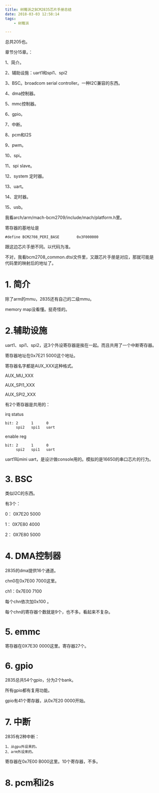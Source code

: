 ```yaml
---
title: 树莓派之BCM2835芯片手册总结
date: 2018-03-03 12:58:14
tags:
	- 树莓派

---
```




总共205也。

章节分15章。：

1、简介。

2、辅助设施：uart1和spi1、spi2

3、BSC。broadcom serial controller。一种I2C兼容的东西。

4、dma控制器。

5、mmc控制器。

6、gpio。

7、中断。

8、pcm和I2S

9、pwm。

10、spi。

11、spi slave。

12、system 定时器。

13、uart。

14、定时器。

15、usb。



我看arch/arm/mach-bcm2709/include/mach/platform.h里。

寄存器的基地址是

```
#define BCM2708_PERI_BASE        0x3F000000
```

跟这边芯片手册不同。以代码为准。

不对，我看bcm2708_common.dtsi文件里，又跟芯片手册是对应，那就可能是代码里的映射后的地址了。



# 1. 简介

除了arm的mmu，2835还有自己的二级mmu。

memory map没看懂。挺奇怪的。

# 2.辅助设施

uart1、spi1、spi2，这3个外设寄存器是挨在一起。而且共用了一个中断寄存器。

寄存器地址在0x7E21 5000这个地址。

寄存器名字都是AUX_XXX这种格式。

AUX_MU_XXX

AUX_SPI1_XXX

AUX_SPI2_XXX

有2个寄存器是共用的：

irq status

```
bit: 2      1      0
     spi2   spi1   uart
```

enable reg

```
bit: 2      1      0
     spi2   spi1   uart
```



uart1叫mini uart，是设计做console用的。模拟的是16650的串口芯片的行为。



# 3. BSC

类似I2C的东西。

有3个：

0： 0X7E20 5000

1： 0X7E80 4000

2： 0X7E80 5000



# 4. DMA控制器

2835的dma提供16个通道。

chn0在0x7E00 7000这里。

ch1：0x7E00 7100

每个chn依次加0x100 。

每个chn的寄存器个数就是9个，也不多。看起来不复杂。



# 5. emmc

寄存器在0X7E30 0000这里。寄存器27个。



# 6. gpio

2835总共54个gpio，分为2个bank。

所有gpio都有复用功能。

gpio有41个寄存器，从0x7E20 0000开始。



# 7. 中断

2835有2种中断：

```
1、从gpu外设来的。
2、arm外设来的。
```

寄存器在0x7E00 B000这里。10个寄存器，不多。



# 8. pcm和i2s





